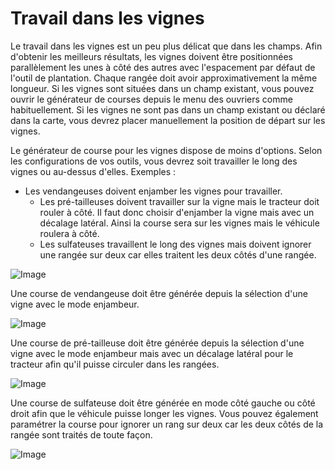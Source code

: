 # Travail dans les vignes


Le travail dans les vignes est un peu plus délicat que dans les champs.
Afin d'obtenir les meilleurs résultats, les vignes doivent être positionnées parallèlement les unes à côté des autres avec l'espacement par défaut de l'outil de plantation. Chaque rangée doit avoir approximativement la même longueur.
Si les vignes sont situées dans un champ existant, vous pouvez ouvrir le générateur de courses depuis le menu des ouvriers comme habituellement.
Si les vignes ne sont pas dans un champ existant ou déclaré dans la carte, vous devrez placer manuellement la position de départ sur les vignes.



Le générateur de course pour les vignes dispose de moins d'options. Selon les configurations de vos outils, vous devrez soit travailler le long des vignes ou au-dessus d'elles. 
Exemples :  
 - Les vendangeuses doivent enjamber les vignes pour travailler.
    - Les pré-tailleuses doivent travailler sur la vigne mais le tracteur doit rouler à côté. Il faut donc choisir d'enjamber la vigne mais avec un décalage latéral.  Ainsi la course sera sur les vignes mais le véhicule roulera à côté.
    - Les sulfateuses travaillent le long des vignes mais doivent ignorer une rangée sur deux car elles traitent les deux côtés d'une rangée.


![Image](assets/vineworkgen_0_0_765_510.png)


Une course de vendangeuse doit être générée depuis la sélection d'une vigne avec le mode enjambeur.


![Image](assets/vineworkharvest_0_0_765_510.png)


Une course de pré-tailleuse  doit être générée depuis la sélection d'une vigne avec le mode enjambeur mais avec un décalage latéral pour le tracteur afin qu'il puisse circuler dans les rangées.


![Image](assets/vineworkpruner_0_0_765_510.png)


Une course de sulfateuse doit être générée en mode côté gauche ou côté droit afin que le véhicule puisse longer les vignes. Vous pouvez également paramétrer la course pour ignorer un rang sur deux car les deux côtés de la rangée sont traités de toute façon.


![Image](assets/vineworkspray_0_0_765_510.png)

